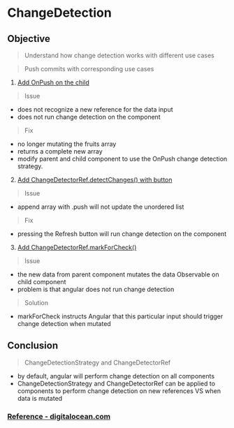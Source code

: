 # ChangeDetection

## Objective

> Understand how change detection works with different use cases

> Push commits with corresponding use cases

1. [Add OnPush on the child](https://github.com/youngoose/change-detection/tree/on-push)

> Issue

- does not recognize a new reference for the data input
- does not run change detection on the component

> Fix

- no longer mutating the fruits array
- returns a complete new array
- modify parent and child component to use the OnPush change detection strategy.

2. [Add ChangeDetectorRef.detectChanges() with button](https://github.com/youngoose/change-detection/tree/detect-changes)

> Issue

- append array with .push will not update the unordered list

> Fix

- pressing the Refresh button will run change detection on the component

3. [Add ChangeDetectorRef.markForCheck()](https://github.com/youngoose/change-detection/tree/mark-for-check)

> Issue

- the new data from parent component mutates the data Observable on child component
- problem is that angular does not run change detection

> Solution

- markForCheck instructs Angular that this particular input should trigger change detection when mutated

## Conclusion

> ChangeDetectionStrategy and ChangeDetectorRef

- by default, angular will perform change detection on all components
- ChangeDetectionStrategy and ChangeDetectorRef can be applied to components to perform change detection on new references VS when data is mutated

### [Reference - digitalocean.com](https://www.digitalocean.com/community/tutorials/angular-change-detection-strategy)
